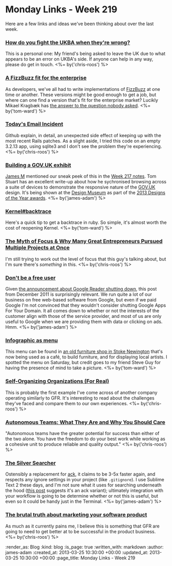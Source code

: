 Monday Links - Week 219
============

Here are a few links and ideas we've been thinking about over the last week.


### [How do you fight the UKBA when they're wrong?](http://turbotasticaltales.com/2013/03/23/how-do-you-fight-the-ukba-when-theyre-wrong/)

This is a personal one: My friend's being asked to leave the UK due to what appears to be an error on UKBA's side. If anyone can help in any way, please do get in touch. <%= by('chris-roos') %>


### [A FizzBuzz fit for the enterprise](https://github.com/Mikkeren/FizzBuzzEnterpriseEdition)

As developers, we've all had to write implementations of [FizzBuzz](https://github.com/Mikkeren/FizzBuzzEnterpriseEdition) at one time or another.  These versions might be good enough to get a job, but where can one find a version that's fit for the enterprise market?  Lucikly Mikael Kragbæk has [the answer to the question nobody asked](https://github.com/Mikkeren/FizzBuzzEnterpriseEdition). <%= by('tom-ward') %>


### [Today's Email Incident](https://github.com/blog/1440-today-s-email-incident)

Github explain, in detail, an unexpected side effect of keeping up with the most recent Rails patches. As a slight aside, I tried this code on an empty 3.2.13 app, using sqlite3 and I don't see the problem they're experiencing. <%= by('chris-roos') %>


### [Building a GOV.UK exhibit](http://codon.com/building-a-govuk-exhibit)

[James M](/james-mead) mentioned our sneak peek of this in the [Week 217 notes](/week-217#designs-of-the-year). Tom Stuart has an excellent write-up about how he sychronised browsing across a suite of devices to demonstrate the responsive nature of the [GOV.UK](http://www.gov.uk) design. It's being shown at the [Design Museum](http://designmuseum.org/) as part of the [2013 Designs of the Year awards](http://designmuseum.org/exhibitions/2013/designs-of-the-year-2013). <%= by('james-adam') %>


### [Kernel#backtrace](http://nathaniel.talbott.ws/blog/2013/03/11/backtrace/)

Here's a quick tip to get a backtrace in ruby.  So simple, it's almost worth the cost of reopening Kernel. <%= by('tom-ward') %>


### [The Myth of Focus & Why Many Great Entrepreneurs Pursued Multiple Projects at Once](http://www.mindvalleyinsights.com/the-myth-of-focus/)

I'm still trying to work out the level of focus that this guy's talking about, but I'm sure there's *something* in this. <%= by('chris-roos') %>


### [Don't be a free user](http://blog.pinboard.in/2011/12/don_t_be_a_free_user/)

Given [the announcement about Google Reader shutting down](http://googlereader.blogspot.co.uk/2013/03/powering-down-google-reader.html), this post from December 2011 is surprisingly relevant. We run quite a lot of our business on free web-based software from Google, but even if we paid Google I'm not convinced that they wouldn't consider shutting Google Apps For Your Domain. It all comes down to whether or not the interests of the customer align with those of the service provider, and most of us are only useful to Google when we are providing them with data or clicking on ads. Hmm. <%= by('james-adam') %>


### [Infographic as menu](http://instagram.com/p/XNmkKjDOLk/)

This menu can be found in [an old furniture shop in Stoke Newington](http://www.meanwhilespace.com/projects/current/stoke-newington-furniture-shop/) that's now being used as a café, to build furniture, and for displaying local artists.  I spotted the menu on Saturday, but credit goes to my friend Steve Guy for having the presence of mind to take a picture.  <%= by('tom-ward') %>


### [Self-Organizing Organizations (For Real)](http://www.infoq.com/articles/self-organizing-organizations)

This is probably the first example I've come across of another company operating similarly to GFR. It's interesting to read about the challenges they've faced and compare them to our own experiences. <%= by('chris-roos') %>


### [Autonomous Teams: What They Are and Why You Should Care](http://blog.newrelic.com/2013/02/26/autonomous-teams-what-they-are-and-why-you-should-care/)

"Autonomous teams have the greater potential for success than either of the two alone. You have the freedom to do your best work while working as a cohesive unit to produce reliable and quality output." <%= by('chris-roos') %>


### [The Silver Searcher](https://github.com/ggreer/the_silver_searcher)

Ostensibly a replacement for [ack](http://betterthangrep.com/), it claims to be 3-5x faster again, and respects any ignore settings in your project (like `.gitignore`). I use Sublime Text 2 these days, and I'm not sure what it uses for searching underneath the hood ([this post](http://sublimetext.userecho.com/topic/90214-add-ack-search-in-project/) suggests it's an ack variant); ultimately integration with your workflow is going to be determine whether or not this is useful, but even so it could be handy just in the Terminal. <%= by('james-adam') %>



### [The brutal truth about marketing your software product](http://successfulsoftware.net/2013/03/19/the-brutal-truth-about-marketing-your-software-product/)

As much as it currently pains me, I believe this is something that GFR are going to need to get better at to be successful in the product business. <%= by('chris-roos') %>


:render_as: Blog
:kind: blog
:is_page: true
:written_with: markdown
:author: james-adam
:created_at: 2013-03-25 10:30:00 +00:00
:updated_at: 2013-03-25 10:30:00 +00:00
:page_title: Monday Links - Week 219
